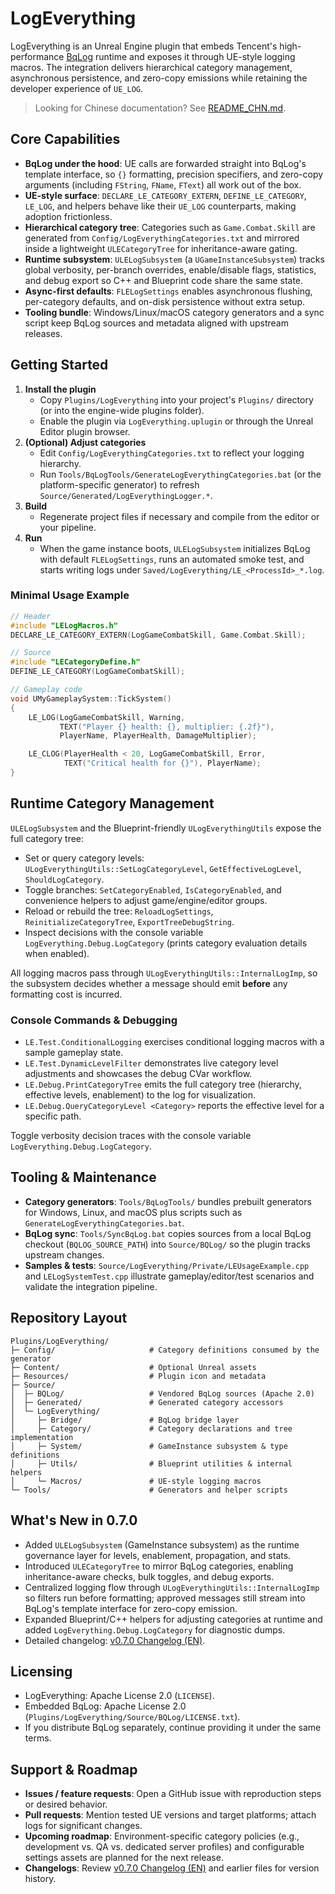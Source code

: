 ﻿# LogEverything

LogEverything is an Unreal Engine plugin that embeds Tencent's high-performance [BqLog](https://github.com/Tencent/BqLog) runtime and exposes it through UE-style logging macros. The integration delivers hierarchical category management, asynchronous persistence, and zero-copy emissions while retaining the developer experience of `UE_LOG`.

> Looking for Chinese documentation? See [README_CHN.md](README_CHN.md).

## Core Capabilities
- **BqLog under the hood**: UE calls are forwarded straight into BqLog's template interface, so `{}` formatting, precision specifiers, and zero-copy arguments (including `FString`, `FName`, `FText`) all work out of the box.
- **UE-style surface**: `DECLARE_LE_CATEGORY_EXTERN`, `DEFINE_LE_CATEGORY`, `LE_LOG`, and helpers behave like their `UE_LOG` counterparts, making adoption frictionless.
- **Hierarchical category tree**: Categories such as `Game.Combat.Skill` are generated from `Config/LogEverythingCategories.txt` and mirrored inside a lightweight `ULECategoryTree` for inheritance-aware gating.
- **Runtime subsystem**: `ULELogSubsystem` (a `UGameInstanceSubsystem`) tracks global verbosity, per-branch overrides, enable/disable flags, statistics, and debug export so C++ and Blueprint code share the same state.
- **Async-first defaults**: `FLELogSettings` enables asynchronous flushing, per-category defaults, and on-disk persistence without extra setup.
- **Tooling bundle**: Windows/Linux/macOS category generators and a sync script keep BqLog sources and metadata aligned with upstream releases.

## Getting Started
1. **Install the plugin**
   - Copy `Plugins/LogEverything` into your project's `Plugins/` directory (or into the engine-wide plugins folder).
   - Enable the plugin via `LogEverything.uplugin` or through the Unreal Editor plugin browser.
2. **(Optional) Adjust categories**
   - Edit `Config/LogEverythingCategories.txt` to reflect your logging hierarchy.
   - Run `Tools/BqLogTools/GenerateLogEverythingCategories.bat` (or the platform-specific generator) to refresh `Source/Generated/LogEverythingLogger.*`.
3. **Build**
   - Regenerate project files if necessary and compile from the editor or your pipeline.
4. **Run**
   - When the game instance boots, `ULELogSubsystem` initializes BqLog with default `FLELogSettings`, runs an automated smoke test, and starts writing logs under `Saved/LogEverything/LE_<ProcessId>_*.log`.

### Minimal Usage Example
```cpp
// Header
#include "LELogMacros.h"
DECLARE_LE_CATEGORY_EXTERN(LogGameCombatSkill, Game.Combat.Skill);

// Source
#include "LECategoryDefine.h"
DEFINE_LE_CATEGORY(LogGameCombatSkill);

// Gameplay code
void UMyGameplaySystem::TickSystem()
{
    LE_LOG(LogGameCombatSkill, Warning,
           TEXT("Player {} health: {}, multiplier: {.2f}"),
           PlayerName, PlayerHealth, DamageMultiplier);

    LE_CLOG(PlayerHealth < 20, LogGameCombatSkill, Error,
            TEXT("Critical health for {}"), PlayerName);
}
```

## Runtime Category Management
`ULELogSubsystem` and the Blueprint-friendly `ULogEverythingUtils` expose the full category tree:
- Set or query category levels: `ULogEverythingUtils::SetLogCategoryLevel`, `GetEffectiveLogLevel`, `ShouldLogCategory`.
- Toggle branches: `SetCategoryEnabled`, `IsCategoryEnabled`, and convenience helpers to adjust game/engine/editor groups.
- Reload or rebuild the tree: `ReloadLogSettings`, `ReinitializeCategoryTree`, `ExportTreeDebugString`.
- Inspect decisions with the console variable `LogEverything.Debug.LogCategory` (prints category evaluation details when enabled).

All logging macros pass through `ULogEverythingUtils::InternalLogImp`, so the subsystem decides whether a message should emit **before** any formatting cost is incurred.

### Console Commands & Debugging
- `LE.Test.ConditionalLogging` exercises conditional logging macros with a sample gameplay state.
- `LE.Test.DynamicLevelFilter` demonstrates live category level adjustments and showcases the debug CVar workflow.
- `LE.Debug.PrintCategoryTree` emits the full category tree (hierarchy, effective levels, enablement) to the log for visualization.
- `LE.Debug.QueryCategoryLevel <Category>` reports the effective level for a specific path.

Toggle verbosity decision traces with the console variable `LogEverything.Debug.LogCategory`.

## Tooling & Maintenance
- **Category generators**: `Tools/BqLogTools/` bundles prebuilt generators for Windows, Linux, and macOS plus scripts such as `GenerateLogEverythingCategories.bat`.
- **BqLog sync**: `Tools/SyncBqLog.bat` copies sources from a local BqLog checkout (`BQLOG_SOURCE_PATH`) into `Source/BQLog/` so the plugin tracks upstream changes.
- **Samples & tests**: `Source/LogEverything/Private/LEUsageExample.cpp` and `LELogSystemTest.cpp` illustrate gameplay/editor/test scenarios and validate the integration pipeline.

## Repository Layout
```text
Plugins/LogEverything/
├─ Config/                     # Category definitions consumed by the generator
├─ Content/                    # Optional Unreal assets
├─ Resources/                  # Plugin icon and metadata
├─ Source/
│  ├─ BQLog/                   # Vendored BqLog sources (Apache 2.0)
│  ├─ Generated/               # Generated category accessors
│  └─ LogEverything/
│     ├─ Bridge/               # BqLog bridge layer
│     ├─ Category/             # Category declarations and tree implementation
│     ├─ System/               # GameInstance subsystem & type definitions
│     ├─ Utils/                # Blueprint utilities & internal helpers
│     └─ Macros/               # UE-style logging macros
└─ Tools/                      # Generators and helper scripts
```

## What's New in 0.7.0
- Added `ULELogSubsystem` (GameInstance subsystem) as the runtime governance layer for levels, enablement, propagation, and stats.
- Introduced `ULECategoryTree` to mirror BqLog categories, enabling inheritance-aware checks, bulk toggles, and debug exports.
- Centralized logging flow through `ULogEverythingUtils::InternalLogImp` so filters run before formatting; approved messages still stream into BqLog's template interface for zero-copy emission.
- Expanded Blueprint/C++ helpers for adjusting categories at runtime and added `LogEverything.Debug.LogCategory` for diagnostic dumps.
- Detailed changelog: [v0.7.0 Changelog (EN)](ChangeLogs/CHANGELOG_v0.7.0_EN.md).

## Licensing
- LogEverything: Apache License 2.0 (`LICENSE`).
- Embedded BqLog: Apache License 2.0 (`Plugins/LogEverything/Source/BQLog/LICENSE.txt`).
- If you distribute BqLog separately, continue providing it under the same terms.

## Support & Roadmap
- **Issues / feature requests**: Open a GitHub issue with reproduction steps or desired behavior.
- **Pull requests**: Mention tested UE versions and target platforms; attach logs for significant changes.
- **Upcoming roadmap**: Environment-specific category policies (e.g., development vs. QA vs. dedicated server profiles) and configurable settings assets are planned for the next release.
- **Changelogs**: Review [v0.7.0 Changelog (EN)](ChangeLogs/CHANGELOG_v0.7.0_EN.md) and earlier files for version history.
